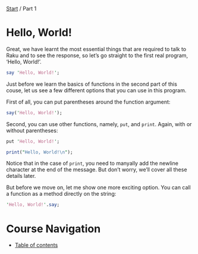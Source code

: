 [Start](../) / Part 1

# Hello, World!

Great, we have learnt the most essential things that are required to talk to Raku and to see the response, so let’s go straight to the first real program, ‘Hello, World!’.

```perl
say 'Hello, World!';
```

Just before we learn the basics of functions in the second part of this couse, let us see a few different options that you can use in this program.

First of all, you can put parentheses around the function argument:

```perl
say('Hello, World!');
```

Second, you can use other functions, namely, `put`, and `print`. Again, with or without parentheses:

```perl
put 'Hello, World!';

print("Hello, World!\n");
```

Notice that in the case of `print`, you need to manyally add the newline character at the end of the message. But don’t worry, we’ll cover all these details later.

But before we move on, let me show one more exciting option. You can call a function as a method directly on the string:

```perl
'Hello, World!'.say;
```

# Course Navigation 

* [Table of contents](../)
